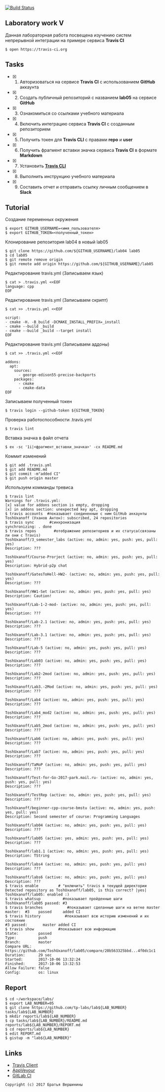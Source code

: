 [![Build Status](https://travis-ci.org/Kustov-Ilya/lab05.svg?branch=master)](https://travis-ci.org/Kustov-Ilya/lab05)
## Laboratory work V

Данная лабораторная работа посвещена изучению систем непрерывной интеграции на примере сервиса **Travis CI**

```ShellSession
$ open https://travis-ci.org
```

## Tasks

- [x] 1. Авторизоваться на сервисе **Travis CI** с использованием **GitHub** аккаунта
- [x] 2. Создать публичный репозиторий с названием **lab05** на сервисе **GitHub**
- [x] 3. Ознакомиться со ссылками учебного материала
- [x] 4. Включить интеграцию сервиса **Travis CI** с созданным репозиторием
- [x] 5. Получить токен для **Travis CLI** с правами **repo** и **user**
- [x] 6. Получить фрагмент вставки значка сервиса **Travis CI** в формате **Markdown**
- [x] 7. Установить [**Travis CLI**](https://github.com/travis-ci/travis.rb#installation)
- [x] 8. Выполнить инструкцию учебного материала
- [x] 9. Составить отчет и отправить ссылку личным сообщением в **Slack**

## Tutorial

Создание переменных окружения
```ShellSession
$ export GITHUB_USERNAME=<имя_пользователя>
$ export GITHUB_TOKEN=<полученный_токен>
```
Клонирование репозитория lab04 в новый lab05
```ShellSession
$ git clone https://github.com/${GITHUB_USERNAME}/lab04 lab05
$ cd lab05
$ git remote remove origin
$ git remote add origin https://github.com/${GITHUB_USERNAME}/lab05
```
Редактирование travis.yml (Записываем язык)
```ShellSession
$ cat > .travis.yml <<EOF
language: cpp
EOF
```
Редактирование travis.yml (Записываем скрипт)
```ShellSession
$ cat >> .travis.yml <<EOF

script:
- cmake -H. -B_build -DCMAKE_INSTALL_PREFIX=_install
- cmake --build _build
- cmake --build _build --target install
EOF
```
Редактирование travis.yml (Записываем аддоны)
```ShellSession
$ cat >> .travis.yml <<EOF

addons:
  apt:
    sources:
      - george-edison55-precise-backports
    packages:
      - cmake
      - cmake-data
EOF
```
Записываем полученный токен
```ShellSession
$ travis login --github-token ${GITHUB_TOKEN}
```
Проверка работоспособности .travis.yml
```ShellSession
$ travis lint
```
Вставка значка в файл отчета
```ShellSession
$ ex -sc '1i|<фрагмент_вставки_значка>' -cx README.md
```
Коммит изменений
```ShellSession
$ git add .travis.yml
$ git add README.md
$ git commit -m"added CI"
$ git push origin master
```
Используем комманды тревиса 
```ShellSession
$ travis lint
Warnings for .travis.yml:
[x] value for addons section is empty, dropping
[x] in addons section: unexpected key apt, dropping
$ travis accounts  #показывает соединенные с ним GitHub аккаунты
ToshUxanoff (Уханов Антон): subscribed, 24 repositories
$ travis sync       #синхронизация
synchronizing: . done
$ travis repos        #отображение репозиториев и их статуса(связаны ли они с Travis)
ToshUxanoff/3_semester_labs (active: no, admin: yes, push: yes, pull: yes)
Description: ???

ToshUxanoff/Course-Prorject (active: no, admin: yes, push: yes, pull: yes)
Description: Hybrid-p2p chat

ToshUxanoff/GatesToHell-HW2- (active: no, admin: yes, push: yes, pull: yes)
Description: ???

ToshUxanoff/HW1-Set (active: no, admin: yes, push: yes, pull: yes)
Description: Caution!

ToshUxanoff/Lab-1-2-mod- (active: no, admin: yes, push: yes, pull: yes)
Description: ???

ToshUxanoff/Lab-2.1 (active: no, admin: yes, push: yes, pull: yes)
Description: ???

ToshUxanoff/Lab-3.1 (active: no, admin: yes, push: yes, pull: yes)
Description: ???

ToshUxanoff/Lab-5 (active: no, admin: yes, push: yes, pull: yes)
Description: ???

ToshUxanoff/Lab03 (active: no, admin: yes, push: yes, pull: yes)
Description: ???

ToshUxanoff/Lab2-2mod (active: no, admin: yes, push: yes, pull: yes)
Description: ???

ToshUxanoff/Lab3.-2Mod (active: no, admin: yes, push: yes, pull: yes)
Description: ???

ToshUxanoff/Lab4 (active: no, admin: yes, push: yes, pull: yes)
Description: ???

ToshUxanoff/Lab4_mod2 (active: no, admin: yes, push: yes, pull: yes)
Description: ???

ToshUxanoff/Lab5_2mod (active: no, admin: yes, push: yes, pull: yes)
Description: ???

ToshUxanoff/Lab6 (active: no, admin: yes, push: yes, pull: yes)
Description: ???

ToshUxanoff/Lab7 (active: no, admin: yes, push: yes, pull: yes)
Description: ???

ToshUxanoff/TaMoP (active: no, admin: yes, push: yes, pull: yes)
Description: ???

ToshUxanoff/Test-for-Go-2017-park.mail.ru- (active: no, admin: yes, push: yes, pull: yes)
Description: ???

ToshUxanoff/TestRep (active: no, admin: yes, push: yes, pull: yes)
Description: ???

ToshUxanoff/beginner-cpp-course-bmstu (active: no, admin: yes, push: yes, pull: yes)
Description: Second semester of course: Programming Languages

ToshUxanoff/lab04 (active: no, admin: yes, push: yes, pull: yes)
Description: ???

ToshUxanoff/lab05 (active: yes, admin: yes, push: yes, pull: yes)
Description: ???

ToshUxanoff/lab1.1 (active: no, admin: yes, push: yes, pull: yes)
Description: TString

ToshUxanoff/labs4 (active: no, admin: yes, push: yes, pull: yes)
Description: ???

ToshUxanoff/labs6 (active: no, admin: yes, push: yes, pull: yes)
Description: ???
$ travis enable         # "включить" travis в текущей директории
Detected repository as ToshUxanoff/lab05, is this correct? |yes| 
ToshUxanoff/lab05: enabled :)
$ travis whatsup          #показывает пройденные шаги
ToshUxanoff/lab05 passed: #3
$ travis branches           #показывает сделанные шаги на ветке master 
master:  #3    passed     added CI
$ travis history           #показывает всю историю изменений и их состояние   
#3 passed:       master added CI
$ travis show           #показывает всю информацию
State:         passed
Type:          push
Branch:        master
Compare URL:   https://github.com/ToshUxanoff/lab05/compare/20b563325bbd...4f0dc1c1
Duration:      29 sec
Started:       2017-10-06 13:32:24
Finished:      2017-10-06 13:32:53
Allow Failure: false
Config:        os: linux
```

## Report

```ShellSession
$ cd ~/workspace/labs/
$ export LAB_NUMBER=05
$ git clone https://github.com/tp-labs/lab${LAB_NUMBER} tasks/lab${LAB_NUMBER}
$ mkdir reports/lab${LAB_NUMBER}
$ cp tasks/lab${LAB_NUMBER}/README.md reports/lab${LAB_NUMBER}/REPORT.md
$ cd reports/lab${LAB_NUMBER}
$ edit REPORT.md
$ gistup -m "lab${LAB_NUMBER}"
```

## Links

- [Travis Client](https://github.com/travis-ci/travis.rb)
- [AppVeyour](https://www.appveyor.com/)
- [GitLab CI](https://about.gitlab.com/gitlab-ci/)

```
Copyright (c) 2017 Братья Вершинины
```
